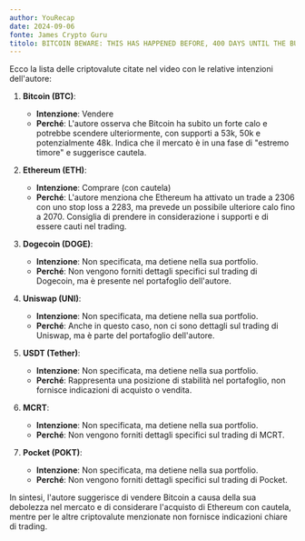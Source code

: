 ```yaml
---
author: YouRecap
date: 2024-09-06
fonte: James Crypto Guru
titolo: BITCOIN BEWARE: THIS HAS HAPPENED BEFORE, 400 DAYS UNTIL THE BULL MARKET TOP!
---
```


Ecco la lista delle criptovalute citate nel video con le relative intenzioni dell'autore:

1. **Bitcoin (BTC)**: 
   - **Intenzione**: Vendere
   - **Perché**: L'autore osserva che Bitcoin ha subito un forte calo e potrebbe scendere ulteriormente, con supporti a 53k, 50k e potenzialmente 48k. Indica che il mercato è in una fase di "estremo timore" e suggerisce cautela.

2. **Ethereum (ETH)**: 
   - **Intenzione**: Comprare (con cautela)
   - **Perché**: L'autore menziona che Ethereum ha attivato un trade a 2306 con uno stop loss a 2283, ma prevede un possibile ulteriore calo fino a 2070. Consiglia di prendere in considerazione i supporti e di essere cauti nel trading.

3. **Dogecoin (DOGE)**: 
   - **Intenzione**: Non specificata, ma detiene nella sua portfolio.
   - **Perché**: Non vengono forniti dettagli specifici sul trading di Dogecoin, ma è presente nel portafoglio dell'autore.

4. **Uniswap (UNI)**: 
   - **Intenzione**: Non specificata, ma detiene nella sua portfolio.
   - **Perché**: Anche in questo caso, non ci sono dettagli sul trading di Uniswap, ma è parte del portafoglio dell'autore.

5. **USDT (Tether)**: 
   - **Intenzione**: Non specificata, ma detiene nella sua portfolio.
   - **Perché**: Rappresenta una posizione di stabilità nel portafoglio, non fornisce indicazioni di acquisto o vendita.

6. **MCRT**: 
   - **Intenzione**: Non specificata, ma detiene nella sua portfolio.
   - **Perché**: Non vengono forniti dettagli specifici sul trading di MCRT.

7. **Pocket (POKT)**: 
   - **Intenzione**: Non specificata, ma detiene nella sua portfolio.
   - **Perché**: Non vengono forniti dettagli specifici sul trading di Pocket.

In sintesi, l'autore suggerisce di vendere Bitcoin a causa della sua debolezza nel mercato e di considerare l'acquisto di Ethereum con cautela, mentre per le altre criptovalute menzionate non fornisce indicazioni chiare di trading.
